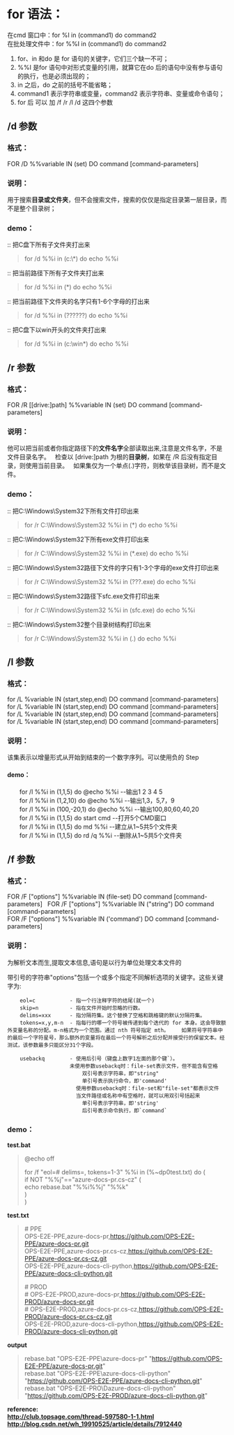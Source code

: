 # for 语法：

在cmd 窗口中：for %I in (command1) do command2   
在批处理文件中：for %%I in (command1) do command2 

1. for、in 和do 是  for 语句的关键字，它们三个缺一不可； 
2. %%I 是for 语句中对形式变量的引用，就算它在do 后的语句中没有参与语句的执行，也是必须出现的； 
3. in 之后，do 之前的括号不能省略； 
4. command1 表示字符串或变量，command2 表示字符串、变量或命令语句； 
5. for 后 可以 加 /f /r /l /d 这四个参数

## /d 参数
### 格式：
FOR /D %%variable IN (set) DO command [command-parameters]   
### 说明：
用于搜索**目录或文件夹**，但不会搜索文件，搜索的仅仅是指定目录第一层目录，而不是整个目录树；

### demo：
:: 把C盘下所有子文件夹打出来  
>for /d %%i in (c:\\*) do echo %%i

:: 把当前路径下所有子文件夹打出来  
>for /d %%i in (*) do echo %%i

:: 把当前路径下文件夹的名字只有1-6个字母的打出来  
>for /d %%i in (??????) do echo %%i

:: 把C盘下以win开头的文件夹打出来  
>for /d %%i in (c:\win*) do echo %%i

## /r 参数
### 格式：
FOR /R [[drive:]path] %%variable IN (set) DO command [command-parameters]    
### 说明：
他可以把当前或者你指定路径下的**文件名字**全部读取出来,注意是文件名字，不是文件目录名字。      
检查以 [drive:]path 为根的**目录树**，如果在 /R 后没有指定目录，则使用当前目录。     
如果集仅为一个单点(.)字符，则枚举该目录树，而不是文件。   

### demo：
:: 把C:\Windows\System32下所有文件打印出来
>for /r C:\Windows\System32 %%i in (*) do echo %%i

:: 把C:\Windows\System32下所有exe文件打印出来
>for /r C:\Windows\System32 %%i in (*.exe) do echo %%i

:: 把C:\Windows\System32路径下文件的字只有1-3个字母的exe文件打印出来
>for /r C:\Windows\System32 %%i in (???.exe) do echo %%i

:: 把C:\Windows\System32路径下sfc.exe文件打印出来
>for /r C:\Windows\System32 %%i in (sfc.exe) do echo %%i

:: 把C:\Windows\System32整个目录树结构打印出来
>for /r C:\Windows\System32 %%i in (.) do echo %%i

## /l 参数
### 格式：
for /L %variable IN (start,step,end) DO command [command-parameters]  
for /L %variable IN (start,step,end) DO command [command-parameters]     
for /L %variable IN (start,step,end) DO command [command-parameters]     
for /L %variable IN (start,step,end) DO command [command-parameters]    

### 说明：
该集表示以增量形式从开始到结束的一个数字序列。可以使用负的 Step 

#### demo： 
　　for /l %%i in (1,1,5) do @echo %%i --输出1 2 3 4 5    
　　for /l %%i in (1,2,10) do @echo %%i --输出1,3，5,7，9    
　　for /l %%i in (100,-20,1) do @echo %%i --输出100,80,60,40,20    
　　for /l %%i in (1,1,5) do start cmd --打开5个CMD窗口    
　　for /l %%i in (1,1,5) do md %%i --建立从1~5共5个文件夹    
　　for /l %%i in (1,1,5) do rd /q %%i --删除从1~5共5个文件夹   

## /f 参数
### 格式：
FOR /F ["options"] %%variable IN (file-set) DO command [command-parameters]   
FOR /F ["options"] %%variable IN ("string") DO command [command-parameters]   
FOR /F ["options"] %%variable IN ('command') DO command [command-parameters]   
### 说明：
为解析文本而生,提取文本信息,语句是以行为单位处理文本文件的

带引号的字符串"options"包括一个或多个指定不同解析选项的关键字。这些关键字为:

        eol=c           - 指一个行注释字符的结尾(就一个)
        skip=n          - 指在文件开始时忽略的行数。
        delims=xxx      - 指分隔符集。这个替换了空格和跳格键的默认分隔符集。
        tokens=x,y,m-n  - 指每行的哪一个符号被传递到每个迭代的 for 本身。这会导致额外变量名称的分配。m-n格式为一个范围。通过 nth 符号指定 mth。    如果符号字符串中的最后一个字符星号，那么额外的变量将在最后一个符号解析之后分配并接受行的保留文本。经测试，该参数最多只能区分31个字段。

        usebackq        - 使用后引号（键盘上数字1左面的那个键`）。
                        未使用参数usebackq时：file-set表示文件，但不能含有空格
                            双引号表示字符串，即"string"
                            单引号表示执行命令，即'command'
                          使用参数usebackq时：file-set和"file-set"都表示文件
                          当文件路径或名称中有空格时，就可以用双引号括起来
                            单引号表示字符串，即'string'
                            后引号表示命令执行，即`command`

### demo：
**test.bat**
>@echo off  
>
>for /f "eol=# delims=, tokens=1-3" %%i in (%~dp0test.txt) do (  
>	if NOT "%%j"=="azure-docs-pr.cs-cz" (  
>		echo rebase.bat "%%i\%%j" "%%k"  
>	)  
>)  

**test.txt**
>\# PPE   
>OPS-E2E-PPE,azure-docs-pr,https://github.com/OPS-E2E-PPE/azure-docs-pr.git  
>OPS-E2E-PPE,azure-docs-pr.cs-cz,https://github.com/OPS-E2E-PPE/azure-docs-pr.cs-cz.git  
>OPS-E2E-PPE,azure-docs-cli-python,https://github.com/OPS-E2E-PPE/azure-docs-cli-python.git  
>
>\# PROD  
>\# OPS-E2E-PROD,azure-docs-pr,https://github.com/OPS-E2E-PROD/azure-docs-pr.git  
>\# OPS-E2E-PROD,azure-docs-pr.cs-cz,https://github.com/OPS-E2E-PROD/azure-docs-pr.cs-cz.git  
>OPS-E2E-PROD,azure-docs-cli-python,https://github.com/OPS-E2E-PROD/azure-docs-cli-python.git

**output**
>rebase.bat "OPS-E2E-PPE\azure-docs-pr" "https://github.com/OPS-E2E-PPE/azure-docs-pr.git"  
>rebase.bat "OPS-E2E-PPE\azure-docs-cli-python" "https://github.com/OPS-E2E-PPE/azure-docs-cli-python.git"  
>rebase.bat "OPS-E2E-PRO\Dazure-docs-cli-python" "https://github.com/OPS-E2E-PROD/azure-docs-cli-python.git"  

**reference:  
http://club.topsage.com/thread-597580-1-1.html   
http://blog.csdn.net/wh_19910525/article/details/7912440**
